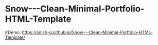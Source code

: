 # Snow---Clean-Minimal-Portfolio-HTML-Template



#Demo: https://anish-g.github.io/Snow---Clean-Minimal-Portfolio-HTML-Template/
